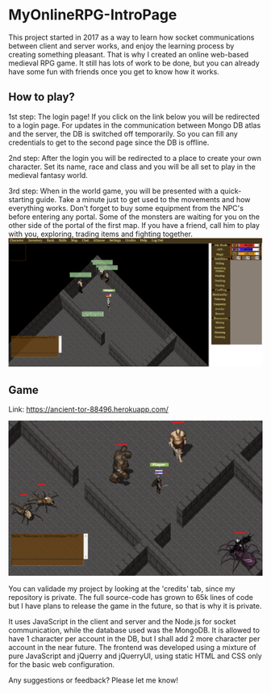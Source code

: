 # MyOnlineRPG-IntroPage
This project started in 2017 as a way to learn how socket communications between client and server works, and enjoy the learning process by creating something pleasant. That is why I created an online web-based medieval RPG game. It still has lots of work to be done, but you can already have some fun with friends once you get to know how it works.

## How to play?
1st step: The login page! If you click on the link below you will be redirected to a login page. For updates in the communication between Mongo DB atlas and the server, the DB is switched off temporarily. So you can fill any credentials to get to the second page since the DB is offline.

2nd step: After the login you will be redirected to a place to create your own character. Set its name, race and class and you will be all set to play in the medieval fantasy world.

3rd step: When in the world game, you will be presented with a quick-starting guide. Take a minute just to get used to the movements and how everything works. Don't forget to buy some equipment from the NPC's before entering any portal. Some of the monsters are waiting for you on the other side of the portal of the first map. If you have a friend, call him to play with you, exploring, trading items and fighting together.
!['init'](init.png)

## Game
Link: https://ancient-tor-88496.herokuapp.com/

!['gameplay'](gameplay.png)

You can validade my project by looking at the 'credits' tab, since my repository is private. The full source-code has grown to 65k lines of code but I have plans to release the game in the future, so that is why it is private.

It uses JavaScript in the client and server and the Node.js for socket communication, while the database used was the MongoDB. It is allowed to have 1 character per account in the DB, but I shall add 2 more character per account in the near future. The frontend was developed using a mixture of pure JavaScript and jQuerry and jQuerryUI, using static HTML and CSS only for the basic web configuration.

Any suggestions or feedback? Please let me know!
